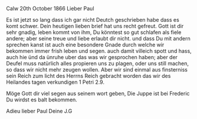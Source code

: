  Calw 20th October 1866
Lieber Paul

Es ist jetzt so lang dass ich gar nicht Deutch geschrieben habe dass es komt schwer. Dein heutigen lieben brief hat uns recht gefreut. Gott ist dir sehr gnadig, leben kommt von ihm, Du könntest so gut schlafen als fiele andere; aber seine treue und liebe erlaubt dir nicht. und dass Du mit andern sprechen kanst ist auch eine besondere Gnade durch welche wir bekommen immer frish leben und segen. auch damit villeich spott und hass, auch hie ünd da ünruhe uber das was wir gesprochen haben; aber der Deufel muss natürlich alles propieren uns zu plagen, oder uns still machen, so dass wir nicht mehr zeugen wollen. Aber wir sind einmal aus finsterniss sein Reich zum licht des Herrns Reich gebracht worden das wir des Heilandes tagen verkundigen 1 Petri 2.9.

Möge Gott dir viel segen aus seinem wort geben, Die Juppe ist bei Frederic Du wirdst es balt bekommen.

Adieu lieber Paul
 Deine J.G
